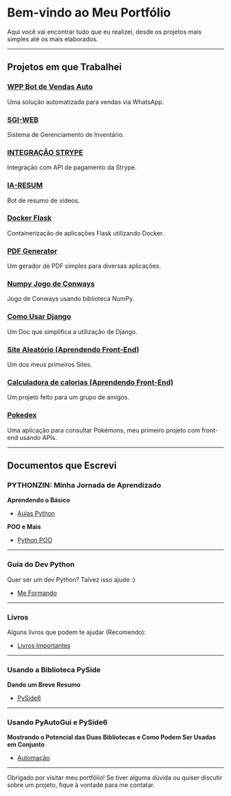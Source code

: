 # Bem-vindo ao Meu Portfólio

Aqui você vai encontrar tudo que eu realizei, desde os projetos mais simples até os mais elaborados.

---

## Projetos em que Trabalhei

### [WPP Bot de Vendas Auto](https://github.com/NicollasRezende/botvendaswhats/tree/main)
Uma solução automatizada para vendas via WhatsApp.

### [SGI-WEB](https://github.com/NicollasRezende/SGI-WEB/tree/main)
Sistema de Gerenciamento de Inventário.

### [INTEGRAÇÂO STRYPE](https://github.com/NicollasRezende/integracao-strype/tree/main)
Integração com API de pagamento da Strype.

### [IA-RESUM](https://github.com/NicollasRezende/AI-VIDEO-RESUM/tree/main)
Bot de resumo de videos.

### [Docker Flask](https://github.com/NicollasRezende/Docker-Flask/tree/main)
Containerização de aplicações Flask utilizando Docker.

### [PDF Generator](https://github.com/NicollasRezende/PDF-generator/tree/main)
Um gerador de PDF simples para diversas aplicações.

### [Numpy Jogo de Conways](https://github.com/NicollasRezende/numpy-jogo-de-conways/tree/main)
Jogo de Conways usando biblioteca NumPy.

### [Como Usar Django](https://github.com/NicollasRezende/DJANGO-COMO-USAR/tree/main)
Um Doc que simplifica a utilização de Django.

### [Site Aleatório (Aprendendo Front-End)](https://github.com/NicollasRezende/toolshare/tree/main)
Um dos meus primeiros Sites.

### [Calculadora de calorias (Aprendendo Front-End)](https://github.com/NicollasRezende/calcular-calorias)
Um projeto feito para um grupo de amigos.

### [Pokedex](https://github.com/NicollasRezende/Pokedex/tree/main)
Uma aplicação para consultar Pokémons, meu primeiro projeto com front-end usando APIs.

---

## Documentos que Escrevi

### PYTHONZIN: Minha Jornada de Aprendizado
**Aprendendo o Básico**
- [Aulas Python](https://github.com/NicollasRezende/aulas_python)

**POO e Mais**
- [Python POO](https://github.com/NicollasRezende/python_poo)

---

### Guia do Dev Python
Quer ser um dev Python? Talvez isso ajude :)
- [Me Formando](https://github.com/NicollasRezende/me_formando)

---

### Livros
Alguns livros que podem te ajudar (Recomendo):
- [Livros Importantes](https://github.com/NicollasRezende/livros_importantes)

---

### Usando a Biblioteca PySide
**Dando um Breve Resumo**
- [PySide6](https://github.com/NicollasRezende/Pyside6)

---

### Usando PyAutoGui e PySide6
**Mostrando o Potencial das Duas Bibliotecas e Como Podem Ser Usadas em Conjunto**
- [Automação](https://github.com/NicollasRezende/automacao)

---

Obrigado por visitar meu portfólio! Se tiver alguma dúvida ou quiser discutir sobre um projeto, fique à vontade para me contatar.
